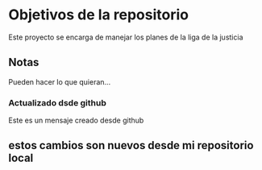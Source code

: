 # Objetivos de la repositorio

Este proyecto se encarga de manejar los planes de la liga de la justicia


## Notas
Pueden hacer lo que quieran...

### Actualizado dsde github
Este es un mensaje creado desde github

## estos cambios son nuevos desde mi repositorio local
